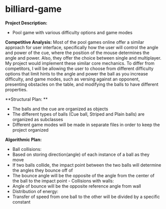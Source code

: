 # billiard-game
 
**Project Description:**
- Pool game with various difficulty options and game modes
  
**Competitive Analysis:**
Most of the pool games online offer a similar approach for user interface, specifically how the user will control the angle and power of the cue, where the position of the mouse determines the angle and power. Also, they offer the choice between single and multiplayer. My project would implement these similar core mechanics. To differ from competitors, I will be allowing the user to choose from different difficulty options that limit hints to the angle and power the ball as you increase difficulty, and game modes, such as versing against an opponent, presenting obstacles on the table, and modifying the balls to have different properties.  

**Structural Plan: **
- The balls and the cue are organized as objects
- The different types of balls (Cue ball, Striped and Plain balls) are organized as
subclasses
- Different game modes will be made in separate files in order to keep the project
organized
  
**Algorithmic Plan:**
- Ball collisions:
- Based on storing direction(angle) of each instance of a ball as they move
- If two balls collide, the impact point between the two balls will determine the
angles they bounce off of
- The bounce angle will be the opposite of the angle from the center of the
ball to the impact point - Collisions with walls:
- Angle of bounce will be the opposite reference angle from wall
- Distribution of energy:
- Transfer of speed from one ball to the other will be divided by a specific
constant
